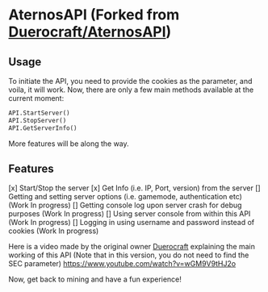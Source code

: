# AternosAPI (Forked from [Duerocraft/AternosAPI](https://github.com/Duerocraft/AternosAPI))

## Usage
 To initiate the API, you need to provide the cookies as the parameter, and voila, it will work.
 Now, there are only a few main methods available at the current moment:
 ```python
 API.StartServer()
 API.StopServer()
 API.GetServerInfo()
 ```
 More features will be along the way.

## Features
 [x] Start/Stop the server
 [x] Get Info (i.e. IP, Port, version) from the server
 [] Getting and setting server options (i.e. gamemode, authentication etc) (Work In progress)
 [] Getting console log upon server crash for debug purposes (Work In progress)
 [] Using server console from within this API (Work In progress)
 [] Logging in using username and password instead of cookies (Work In progress)

Here is a video made by the original owner [Duerocraft](https://github.com/Duerocraft) explaining the main working of this API (Note that in this version, you do not need to find the SEC parameter) https://www.youtube.com/watch?v=wGM9V9tHJ2o

Now, get back to mining and have a fun experience!

